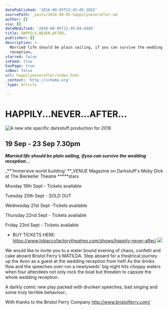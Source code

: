 ```yaml
---
datePublished: '2016-08-05T12:45:05.265Z'
sourcePath: _posts/2016-08-05-happilyneverafter.md
author: []
via: {}
dateModified: '2016-08-05T12:45:04.848Z'
title: HAPPILY…NEVER…AFTER…
publisher: {}
description: >-
  Married life should be plain sailing, if you can survive the wedding
  reception…
starred: false
inFeed: true
hasPage: true
inNav: false
url: happilyneverafter/index.html
_context: 'http://schema.org'
_type: Article

---
```

# HAPPILY...NEVER...AFTER...
![A new site specific darkstuff production for 2016](https://the-grid-user-content.s3-us-west-2.amazonaws.com/651fca4d-2516-4b61-b069-37e60d0ed01e.jpg)

## 19 Sep - 23 Sep 7.30pm

_**Married life should be plain sailing, **if**you can survive the wedding reception...**_

_**'Immersive world building' **_VENUE Magazine on Darkstuff's Moby Dick at The Bierkeller Theatre \*\*\*\*\*stars

Monday 19th Sept - Tickets available

Tuesday 20th Sept - SOLD OUT

Wednesday 21st Sept -Tickets available

Thursday 22nd Sept - Tickets available

Friday 23rd Sept - Tickets available

* BUY TICKETS HERE: https://www.tobaccofactorytheatres.com/shows/happily-never-after/
![](https://the-grid-user-content.s3-us-west-2.amazonaws.com/ccceb17a-241b-4d76-a962-df4e117f2413.jpg)

We would like to invite you to a water bound evening of chaos, confetti and cake aboard Bristol Ferry's MATILDA. Step aboard for a theatrical journey up the Avon as a guest at the wedding reception from hell! As the drinks flow and the speeches over-run a newlyweds' big night hits choppy waters when four attendees not only rock the boat but threaten to capsize the whole wedding reception.

A darkly comic new play packed with drunken speeches, bad singing and some truly terrible behaviour..

With thanks to the Bristol Ferry Company http://www.bristolferry.com/
